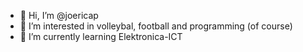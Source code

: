 - 👋 Hi, I’m @joericap
- 👀 I’m interested in volleybal, football and programming (of course)
- 🌱 I’m currently learning Elektronica-ICT

<!---
joericap/joericap is a ✨ special ✨ repository because its `README.md` (this file) appears on your GitHub profile.
You can click the Preview link to take a look at your changes.
--->
